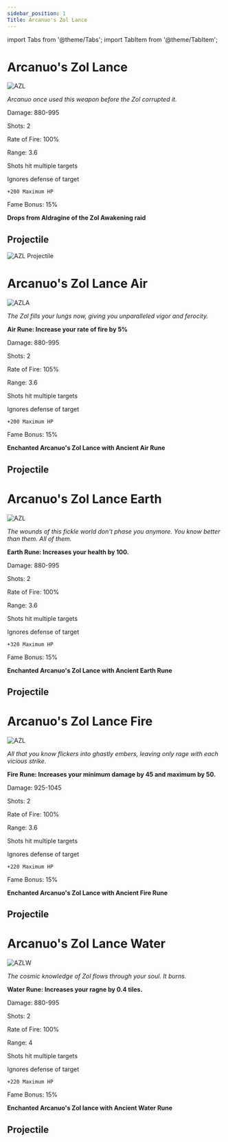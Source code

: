 ```yaml
---
sidebar_position: 1
Title: Arcanuo's Zol Lance 
---
```


import Tabs from '@theme/Tabs';
import TabItem from '@theme/TabItem';

<Tabs>
  <TabItem value="Arcanuo's Zol Lance" label="Arcanuo's Zol Lance" default>

# Arcanuo's Zol Lance

![AZL](https://vwiki.valorserver.com/api/item/picture/arcanuo's%20zol%20lance)
    
<i>Arcanuo once used this weapon before the Zol corrupted it.</i>
   
Damage: 880-995

Shots: 2

Rate of Fire: 100%

Range: 3.6

Shots hit multiple targets

Ignores defense of target

    +200 Maximum HP

Fame Bonus: 15%

**Drops from Aldragine of the Zol Awakening raid**

## Projectile

![AZL Projectile](https://cdn.discordapp.com/attachments/948363371235913798/948435863124181022/unknown.png)
  </TabItem>
  <TabItem value="Air" label="Air">

# Arcanuo's Zol Lance Air
   
![AZLA](https://vwiki.valorserver.com/api/item/picture/arcanuo's%20zol%20lance%20air)
    
<i>The Zol fills your lungs now, giving you unparalleled vigor and ferocity.</i>

**Air Rune: Increase your rate of fire by 5%**
    
Damage: 880-995

Shots: 2

Rate of Fire: 105%

Range: 3.6

Shots hit multiple targets

Ignores defense of target

    +200 Maximum HP
    
Fame Bonus: 15%

**Enchanted Arcanuo's Zol Lance with Ancient Air Rune**

## Projectile

    
  </TabItem>
  <TabItem value="Earth" label="Earth">

# Arcanuo's Zol Lance Earth

![AZL](https://vwiki.valorserver.com/api/item/picture/arcanuo's%20zol%20lance%20earth)
    
<i>The wounds of this fickle world don't phase you anymore. You know better than them. All of them.</i>

**Earth Rune: Increases your health by 100.**
    
Damage: 880-995

Shots: 2

Rate of Fire: 100%

Range: 3.6

Shots hit multiple targets

Ignores defense of target

    +320 Maximum HP
    
Fame Bonus: 15%

**Enchanted Arcanuo's Zol Lance with Ancient Earth Rune**

## Projectile

    
  </TabItem>
  <TabItem value="Fire" label="Fire">

# Arcanuo's Zol Lance Fire
    
![AZL](https://vwiki.valorserver.com/api/item/picture/arcanuo's%20zol%20lance%20fire)

<i>All that you know flickers into ghastly embers, leaving only rage with each vicious strike.</i>
    
**Fire Rune: Increases your minimum damage by 45 and maximum by 50.**
    
Damage: 925-1045

Shots: 2

Rate of Fire: 100% 

Range: 3.6

Shots hit multiple targets

Ignores defense of target

    +220 Maximum HP

Fame Bonus: 15%

**Enchanted Arcanuo's Zol Lance with Ancient Fire Rune**

## Projectile

  
  </TabItem>
  <TabItem value="Water" label="Water"> 

# Arcanuo's Zol Lance Water

![AZLW](https://vwiki.valorserver.com/api/item/picture/arcanuo's%20zol%20lance%20water)
    
<i>The cosmic knowledge of Zol flows through your soul. It burns.</i>

**Water Rune: Increases your ragne by 0.4 tiles.**
    
Damage: 880-995

Shots: 2

Rate of Fire: 100%

Range: 4

Shots hit multiple targets

Ignores defense of target

    +220 Maximum HP

Fame Bonus: 15%

**Enchanted Arcanuo's Zol lance with Ancient Water Rune**

## Projectile


  </TabItem>
</Tabs>

